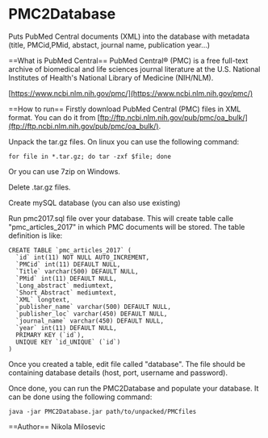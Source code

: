 # PMC2Database
Puts PubMed Central documents (XML) into the database with metadata (title, PMCid,PMid, abstact, journal name, publication year...)

==What is PubMed Central==
PubMed Central® (PMC) is a free full-text archive of biomedical and life sciences journal literature at the U.S. National Institutes of Health's National Library of Medicine (NIH/NLM).

[https://www.ncbi.nlm.nih.gov/pmc/](https://www.ncbi.nlm.nih.gov/pmc/)

==How to run==
Firstly download PubMed Central (PMC) files in XML format. You can do it from [ftp://ftp.ncbi.nlm.nih.gov/pub/pmc/oa_bulk/](ftp://ftp.ncbi.nlm.nih.gov/pub/pmc/oa_bulk/).

Unpack the tar.gz files. On linux you can use the following command:
```
for file in *.tar.gz; do tar -zxf $file; done
```
Or you can use 7zip on Windows.

Delete .tar.gz files.


Create mySQL database (you can also use existing)

Run pmc2017.sql file over your database. This will create table calle "pmc_articles_2017" in which PMC documents will be stored. The table definition is like:

```
CREATE TABLE `pmc_articles_2017` (
  `id` int(11) NOT NULL AUTO_INCREMENT,
  `PMCid` int(11) DEFAULT NULL,
  `Title` varchar(500) DEFAULT NULL,
  `PMid` int(11) DEFAULT NULL,
  `Long_abstract` mediumtext,
  `Short_Abstract` mediumtext,
  `XML` longtext,
  `publisher_name` varchar(500) DEFAULT NULL,
  `publisher_loc` varchar(450) DEFAULT NULL,
  `journal_name` varchar(450) DEFAULT NULL,
  `year` int(11) DEFAULT NULL,
  PRIMARY KEY (`id`),
  UNIQUE KEY `id_UNIQUE` (`id`)
)
```

Once you created a table, edit file called "database". The file should be containing database details (host, port, username and password). 

Once done, you can run the PMC2Database and populate your database. It can be done using the following command:
```
java -jar PMC2Database.jar path/to/unpacked/PMCfiles
```


==Author==
Nikola Milosevic
